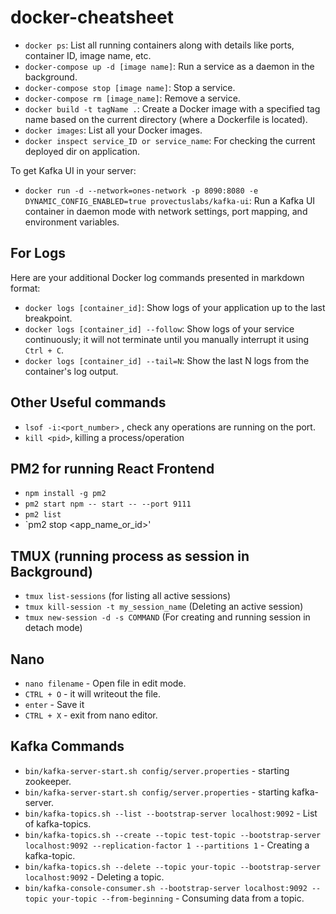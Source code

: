 # docker-cheatsheet

- `docker ps`: List all running containers along with details like ports, container ID, image name, etc.
- `docker-compose up -d [image name]`: Run a service as a daemon in the background.
- `docker-compose stop [image name]`: Stop a service.
- `docker-compose rm [image_name]`: Remove a service.
- `docker build -t tagName .`: Create a Docker image with a specified tag name based on the current directory (where a Dockerfile is located).
- `docker images`: List all your Docker images.
- `docker inspect service_ID or service_name`: For checking the current deployed dir on application.

To get Kafka UI in your server:

- `docker run -d --network=ones-network -p 8090:8080 -e DYNAMIC_CONFIG_ENABLED=true provectuslabs/kafka-ui`: Run a Kafka UI container in daemon mode with network settings, port mapping, and environment variables.

## For Logs
Here are your additional Docker log commands presented in markdown format:

- `docker logs [container_id]`: Show logs of your application up to the last breakpoint.
- `docker logs [container_id] --follow`: Show logs of your service continuously; it will not terminate until you manually interrupt it using `Ctrl + C`.
- `docker logs [container_id] --tail=N`: Show the last N logs from the container's log output.

## Other Useful commands

- `lsof -i:<port_number>` , check any operations are running on the port.
- `kill <pid>`, killing a process/operation

## PM2 for running React Frontend 
- `npm install -g pm2`
- `pm2 start npm -- start -- --port 9111`
- `pm2 list`
- `pm2 stop <app_name_or_id>'

## TMUX (running process as session in Background)
- `tmux list-sessions` (for listing all active sessions)
- `tmux kill-session -t my_session_name` (Deleting an active session)
- `tmux new-session -d -s COMMAND` (For creating and running session in detach mode)

## Nano
- `nano filename` - Open file in edit mode.
- `CTRL + O` - it will writeout the file.
- `enter` - Save it
- `CTRL + X` - exit from nano editor.

## Kafka Commands
- `bin/kafka-server-start.sh config/server.properties` - starting zookeeper.
- `bin/kafka-server-start.sh config/server.properties` - starting kafka-server.
- `bin/kafka-topics.sh --list --bootstrap-server localhost:9092` - List of kafka-topics.
- `bin/kafka-topics.sh --create --topic test-topic --bootstrap-server localhost:9092 --replication-factor 1 --partitions 1` - Creating a kafka-topic.
- `bin/kafka-topics.sh --delete --topic your-topic --bootstrap-server localhost:9092` - Deleting a topic.
- `bin/kafka-console-consumer.sh --bootstrap-server localhost:9092 --topic your-topic --from-beginning` - Consuming data from a topic.
